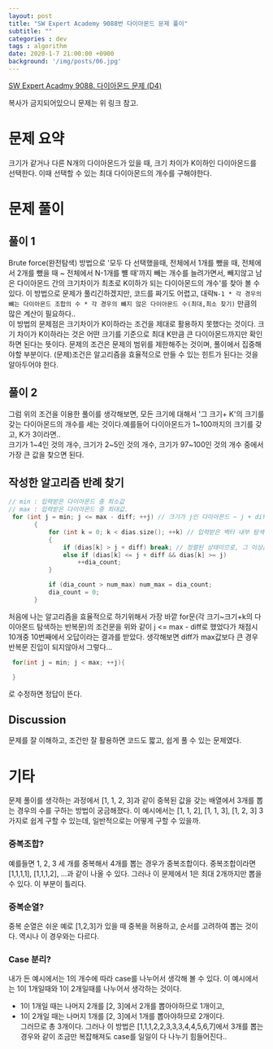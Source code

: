 ```yaml
---
layout: post
title: "SW Expert Academy 9088번 다이아몬드 문제 풀이"
subtitle: ""
categories : dev
tags : algorithm
date: 2020-1-7 21:00:00 +0900
background: '/img/posts/06.jpg'
---
```


 [SW Expert Acadmy 9088. 다이아몬드 문제 (D4)](https://swexpertacademy.com/main/code/problem/problemDetail.do?contestProbId=AW7Oktj6WMQDFAWY&categoryId=AW7Oktj6WMQDFAWY&categoryType=CODE&&&)  

복사가 금지되어있으니 문제는 위 링크 참고.

# 문제 요약
 크기가 같거나 다른 N개의 다이아몬드가 있을 때, 크기 차이가 K이하인 다이아몬드를 선택한다. 이때 선택할 수 있는 최대 다이아몬드의 개수를 구해야한다.


# 문제 풀이 
## 풀이 1
  Brute force(완전탐색) 방법으로 '모두 다 선택했을때, 전체에서 1개를 뺐을 때, 전체에서 2개를 뺐을 때 ~ 전체에서 N-1개를 뺼 때'까지 빼는 개수를 늘려가면서, 빼지않고 남은 다이아몬드 간의 크기차이가 최초로 K이하가 되는 다이아몬드의 개수'를 찾아 볼 수 있다. 이 방법으로 문제가 풀리긴하겠지만, 
  코드를 짜기도 어렵고, 대략`N-1 * 각 경우의 뺴는 다이아몬드 조합의 수 * 각 경우의 뺴지 않은 다이아몬드 수(최대,최소 찾기)` 만큼의 많은 계산이 필요하다..  
  이 방법의 문제점은 크기차이가 K이하라는 조건을 제대로 활용하지 못했다는 것이다. 크기 차이가 K이하라는 것은 어떤 크기를 기준으로 최대 K만큼 큰 다이아몬드까지만 확인하면 된다는 뜻이다.
  문제의 조건은 문제의 범위를 제한해주는 것이며, 풀이에서 집중해야할 부분이다. (문제)조건은 알고리즘을 효율적으로 만들 수 있는 힌트가 된다는 것을 알아두어야 한다.

## 풀이 2
   그럼 위의 조건을 이용한 풀이를 생각해보면, 모든 크기에 대해서 '그 크기+ K'의 크기를 갖는 다이아몬드의 개수를 세는 것이다.예를들어 다이아몬드가 1~100까지의 크기를 갖고, K가 3이라면..  
  크기가 1~4인 것의 개수, 크기가 2~5인 것의 개수, 크기가 97~100인 것의 개수 중에서 가장 큰 값을 찾으면 된다.

## 작성한 알고리즘 반례 찾기 

 ``` C++
 // min : 입력받은 다이아몬드 중 최소값
 // max : 입력받은 다이아몬드 중 최대값.
  for (int j = min; j <= max - diff; ++j) // 크기가 j인 다이아몬드 ~ j + diff의 개수 합 탐색.
		{
			for (int k = 0; k < dias.size(); ++k) // 입력받은 벡터 내부 탐색, 조건만족하는 것의 원소 개수
			{
				if (dias[k] > j + diff) break; // 정렬된 상태이므로, 그 이상은 탐색할 필요 없음.
				else if (dias[k] <= j + diff && dias[k] >= j)
					++dia_count;
			}

			if (dia_count > num_max) num_max = dia_count;
			dia_count = 0;
		}
 ```
 처음에 나는 알고리즘을 효율적으로 하기위해서 가장 바깥 for문(각 크기~크기+k의 다이아몬드 탐색하는 반복문)의 조건문을 위와 같이 j <= max - diff로 했었다가 채점시 10개중 10번째에서 오답이라는 결과를 받았다.
  생각해보면 diff가 max값보다 큰 경우 반복문 진입이 되지않아서 그렇다...
``` C++
 for(int j = min; j < max; ++j){

 }
```
로 수정하면 정답이 뜬다.


## Discussion
문제를 잘 이해하고, 조건만 잘 활용하면 코드도 짧고, 쉽게 풀 수 있는 문제였다.  




# 기타
 문제 풀이를 생각하는 과정에서 [1, 1, 2, 3]과 같이 중복된 값을 갖는 배열에서 3개를 뽑는 경우의 수를 구하는 방법이 궁금해졌다. 이 예시에서는 [1, 1, 2], [1, 1, 3], [1, 2, 3] 3가지로 쉽게 구할 수 있는데, 일반적으로는 어떻게 구할 수 있을까.

### 중복조합?
   예를들면 1, 2, 3 세 개를 중복해서 4개를 뽑는 경우가 중복조합이다. 중복조합이라면 [1,1,1,1], [1,1,1,2], ...과 같이 나올 수 있다. 그러나 이 문제에서 1은 최대 2개까지만 뽑을 수 있다. 이 부분이 틀리다.
  

### 중복순열?
중복 순열은 쉬운 예로 [1,2,3]가 있을 때 중복을 허용하고, 순서를 고려하여 뽑는 것이다. 역시나 이 경우와는 다르다.


### Case 분리?
  내가 든 예시에서는 1의 개수에 따라 case를 나누어서 생각해 볼 수 있다. 이 예시에서는 1이 1개일때와 1이 2개일때를 나누어서 생각하는 것이다.  
  - 1이 1개일 때는 나머지 2개를 [2, 3]에서 2개를 뽑아야하므로 1개이고,  
  - 1이 2개일 때는 나머지 1개를 [2, 3]에서 1개를 뽑아야하므로 2개이다.  
  그러므로 총 3개이다.  그러나 이 방법은 [1,1,1,2,2,3,3,3,4,4,5,6,7]에서 3개를 뽑는 경우와 같이 조금만 복잡해져도 case를 일일이 다 나누기 힘들어진다..